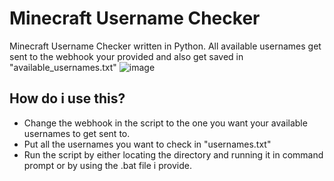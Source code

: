 # Minecraft Username Checker
Minecraft Username Checker written in Python.
All available usernames get sent to the webhook your provided and also get saved in "available_usernames.txt"
![image](https://cdn.upload.systems/uploads/YBcqip7C.png)
## How do i use this?
- Change the webhook in the script to the one you want your available usernames to get sent to.
- Put all the usernames you want to check in "usernames.txt"
- Run the script by either locating the directory and running it in command prompt or by using the .bat file i provide.
